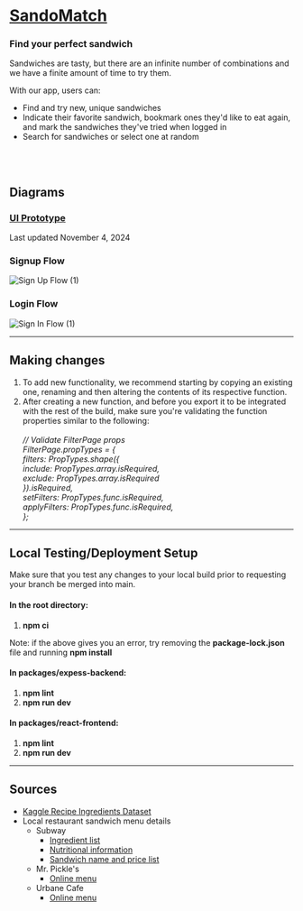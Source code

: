 <h1><a href="https://delightful-mushroom-05d6e7b1e.5.azurestaticapps.net/"> SandoMatch </a></h1>
<h3> Find your perfect sandwich </h3>
  <p>
    Sandwiches are tasty, but there are an infinite number of combinations and we have a finite amount of time to try them.
  </p>
  <p>
    With our app, users can:
  </p>
  <ul>
    <li>Find and try new, unique sandwiches</li>
    <li>Indicate their favorite sandwich, bookmark ones they'd like to eat again, and mark the sandwiches they've tried when logged in</li>
    <li>Search for sandwiches or select one at random</li>
  </ul>
<br>
<br>

## Diagrams

### <a href= "https://www.figma.com/proto/fRAbSVGwIAc95xU4o6zg3u/SandoMatch-Wireframe?node-id=4-16&node-type=canvas&t=kHfc9f0rpzotQUT9-1&scaling=scale-down&content-scaling=fixed&page-id=0%3A1&starting-point-node-id=4%3A16">UI Prototype</a>
<p>Last updated November 4, 2024</p>

### Signup Flow

![Sign Up Flow (1)](https://github.com/user-attachments/assets/6e817bb0-1504-4972-ba22-53ce04685c0b)

### Login Flow

![Sign In Flow (1)](https://github.com/user-attachments/assets/185a49fc-6077-40f2-8bae-a51736075960)

<hr>

## Making changes

<ol>
	<li>
		To add new functionality, we recommend starting by copying an existing one, renaming and then altering the contents of its respective function.
	</li>
	<li>
		After creating a new function, and before you export it to be integrated with the rest of the build, make sure you're validating the function properties similar to the following:
		<br><br>
		<i>
		// Validate FilterPage props				<br>
		FilterPage.propTypes = {					<br>
		filters: PropTypes.shape({					<br>
			include: PropTypes.array.isRequired,	<br>
			exclude: PropTypes.array.isRequired		<br>
		}).isRequired,								<br>
		setFilters: PropTypes.func.isRequired,		<br>
		applyFilters: PropTypes.func.isRequired,	<br>
		};
		</i>
	</li>
</ol>

<hr>

## Local Testing/Deployment Setup

Make sure that you test any changes to your local build prior to
requesting your branch be merged into main.

#### In the root directory:

<ol>
	<li><b>npm ci</b></li>
</ol>
Note: if the above gives you an error, try removing the <b>package-lock.json</b> file and running <b>npm install</b>

#### In packages/expess-backend:

<ol>
	<li><b>npm lint</b></li>
	<li><b>npm run dev</b></li>
</ol>

#### In packages/react-frontend:

<ol>
	<li><b>npm lint</b></li>
	<li><b>npm run dev</b></li>
</ol>

<hr>

## Sources

<ul>
  <li><a href="https://www.kaggle.com/datasets/kaggle/recipe-ingredients-dataset"> Kaggle Recipe Ingredients Dataset </a></li>
  <li> Local restaurant sandwich menu details
    <ul>
    <li> Subway
		<ul>
		<li><a href="https://usf.campusdish.com/-/media/Local/Higher-Education/GroupC/SouthFlorida/Files/Menus/nutrition-and-allergen/Subway---Ingredient-info.ashx">
			Ingredient list
		</a></li>
		<li><a href="https://subway.com.tw/en/include/meals-nutrition.html">
			Nutritional information
		</a></li>
		<li><a href="https://subway-menus-with-prices.com/">
			Sandwich name and price list
		</a></li>
		</ul>
	</li>
    <li> Mr. Pickle's
		<ul>
		<li><a href="https://mrpickles.orderexperience.net/61a8e49a95b701075d8b456c/menu/">Online menu</a></li>
		</ul>
	</li>
    <li> Urbane Cafe
		<ul>
		<li><a href="https://order.thanx.com/urbanecafe">Online menu</a></li>
		</ul>
	</li>
	</ul>
  </li>
</ul>
  
</ol>
